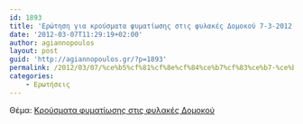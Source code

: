 ```yaml
---
id: 1893
title: 'Ερώτηση για κρούσματα φυματίωσης στις φυλακές Δομοκού 7-3-2012'
date: '2012-03-07T11:29:19+02:00'
author: agiannopoulos
layout: post
guid: 'http://agiannopoulos.gr/?p=1893'
permalink: /2012/03/07/%ce%b5%cf%81%cf%8e%cf%84%ce%b7%cf%83%ce%b7-%ce%b3%ce%b9%ce%b1-%ce%ba%cf%81%ce%bf%cf%8d%cf%83%ce%bc%ce%b1%cf%84%ce%b1-%cf%86%cf%85%ce%bc%ce%b1%cf%84%ce%af%cf%89%cf%83%ce%b7%cf%82-%cf%83%cf%84%ce%b9/
categories:
    - Ερωτήσεις
---
```


Θέμα: [Κρούσματα φυματίωσης στις φυλακές Δομοκού](http://localhost:8000/wp-content/uploads/2012/04/cebacf81cebfcf8dcf83cebcceb1cf84ceb1-cf86cf85cebcceb1cf84ceafcf89cf83ceb7cf82-cf83cf84ceb9cf82-cf86cf85cebbceb1cebaceadcf82-ceb4cebf.doc)